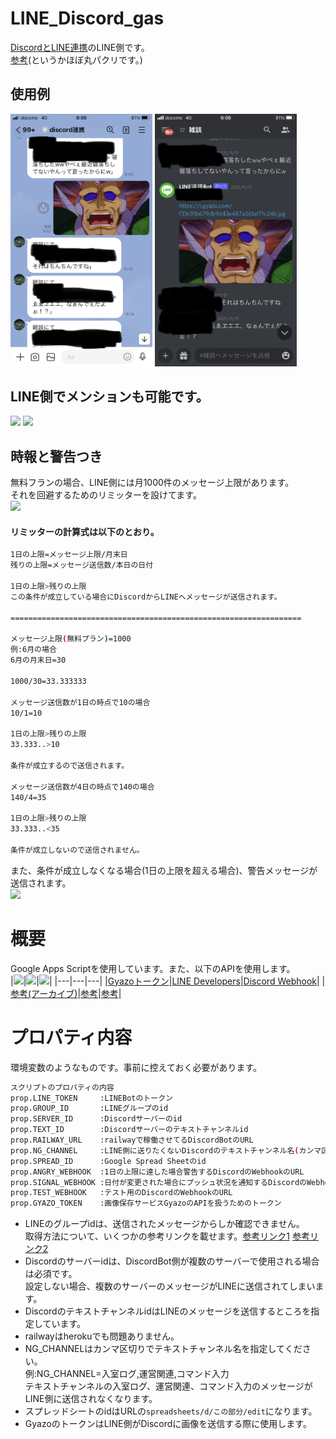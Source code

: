 # LINE_Discord_gas  
[DiscordとLINE連携](https://github.com/maguro-alternative/discord_taityo)のLINE側です。  
[参考](https://qiita.com/i_tatte/items/6cd8d9ce0a93df249937)(というかほぼ丸パクリです。)

## 使用例  
<img src="https://raw.githubusercontent.com/maguro-alternative/mywebsite/main/pic/IMG_8389.png" width="45%">   <img src="https://raw.githubusercontent.com/maguro-alternative/mywebsite/main/pic/IMG_8390.png" width="45%"/>  

## LINE側でメンションも可能です。  
![](https://cdn.discordapp.com/attachments/964819280845766699/991519488149291079/2022-06-19_153318.png)
![](https://cdn.discordapp.com/attachments/964819280845766699/991520439325184030/2022-06-29_104732.png)  

## 時報と警告つき
無料フランの場合、LINE側には月1000件のメッセージ上限があります。  
それを回避するためのリミッターを設けてます。  
![](https://cdn.discordapp.com/attachments/964819280845766699/991893475266150400/unknown.png)  

#### リミッターの計算式は以下のとおり。  
```bash
1日の上限=メッセージ上限/月末日
残りの上限=メッセージ送信数/本日の日付

1日の上限>残りの上限
この条件が成立している場合にDiscordからLINEへメッセージが送信されます。

=================================================================

メッセージ上限(無料プラン)=1000
例:6月の場合
6月の月末日=30

1000/30=33.333333

メッセージ送信数が1日の時点で10の場合
10/1=10

1日の上限>残りの上限
33.333..>10

条件が成立するので送信されます。

メッセージ送信数が4日の時点で140の場合
140/4=35

1日の上限>残りの上限
33.333..<35

条件が成立しないので送信されません。

```
また、条件が成立しなくなる場合(1日の上限を超える場合)、警告メッセージが送信されます。  
![](https://cdn.discordapp.com/attachments/964819280845766699/991893555939381358/unknown.png)

# 概要  
Google Apps Scriptを使用しています。また、以下のAPIを使用します。  
|[![](https://gyazo.com/apple-touch-icon.png)](https://gyazo.com/api/docs)|[![](https://developers.line.biz/console/favicon.ico)](https://developers.line.biz/console/?status=success)|[![](https://discord.com/assets/847541504914fd33810e70a0ea73177e.ico)](https://discord.com/developers/docs/resources/webhook)|
|---|---|---|
|[Gyazoトークン](https://gyazo.com/api/docs)|[LINE Developers](https://developers.line.biz/console/?status=success)|[Discord Webhook](https://discord.com/developers/docs/resources/webhook)|
|[参考(アーカイブ)](https://web.archive.org/web/20170724151212/http://yoshiyuki-hirano.hatenablog.jp/entry/2015/09/18/153155)|[参考](https://qiita.com/taka777n/items/c601421b871fd2b6a55f)|[参考](https://qiita.com/iroha71/items/b2a473898d6c9b4b4ae7)|
# プロパティ内容
環境変数のようなものです。事前に控えておく必要があります。
```bash
スクリプトのプロパティの内容
prop.LINE_TOKEN     :LINEBotのトークン
prop.GROUP_ID       :LINEグループのid 
prop.SERVER_ID      :Discordサーバーのid
prop.TEXT_ID        :Discordサーバーのテキストチャンネルid
prop.RAILWAY_URL    :railwayで稼働させてるDiscordBotのURL
prop.NG_CHANNEL     :LINE側に送りたくないDiscordのテキストチャンネル名(カンマ区切り)
prop.SPREAD_ID      :Google Spread Sheetのid
prop.ANGRY_WEBHOOK  :1日の上限に達した場合警告するDiscordのWebhookのURL
prop.SIGNAL_WEBHOOK :日付が変更された場合にプッシュ状況を通知するDiscordのWebhookのURL
prop.TEST_WEBHOOK   :テスト用のDiscordのWebhookのURL
prop.GYAZO_TOKEN    :画像保存サービスGyazoのAPIを扱うためのトークン
```
- LINEのグループidは、送信されたメッセージからしか確認できません。  
取得方法について、いくつかの参考リンクを載せます。[参考リンク1](https://blog.taka73.net/2020/12/23/line-messaging-api-line-bot/) [参考リンク2](https://qiita.com/i_tatte/items/6cd8d9ce0a93df249937#l-bot%E3%82%92%E8%B5%B7%E5%8B%95%E3%81%99%E3%82%8B)  
- Discordのサーバーidは、DiscordBot側が複数のサーバーで使用される場合は必須です。  
設定しない場合、複数のサーバーのメッセージがLINEに送信されてしまいます。
- DiscordのテキストチャンネルidはLINEのメッセージを送信するところを指定しています。  
- railwayはherokuでも問題ありません。
- NG_CHANNELはカンマ区切りでテキストチャンネル名を指定してください。  
例:NG_CHANNEL=入室ログ,運営関連,コマンド入力  
テキストチャンネルの入室ログ、運営関連、コマンド入力のメッセージがLINE側に送信されなくなります。
- スプレッドシートのidはURLの```spreadsheets/d/この部分/edit```になります。
- GyazoのトークンはLINE側がDiscordに画像を送信する際に使用します。
